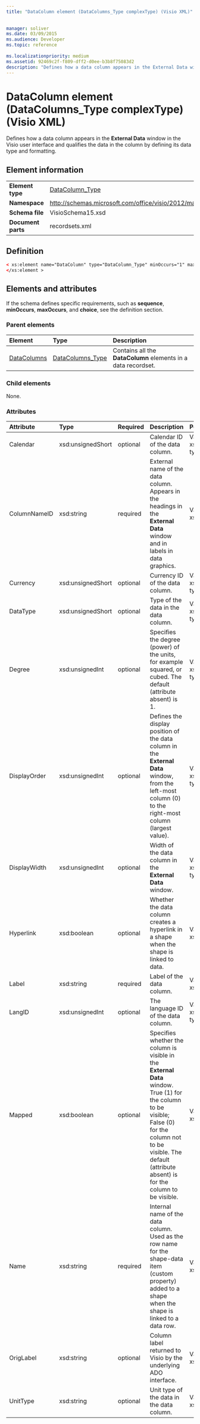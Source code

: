 ```yaml
---
title: "DataColumn element (DataColumns_Type complexType) (Visio XML)"
 
 
manager: soliver
ms.date: 03/09/2015
ms.audience: Developer
ms.topic: reference
 
ms.localizationpriority: medium
ms.assetid: 92469c2f-f809-dff2-d0ee-b3b8f75083d2
description: "Defines how a data column appears in the External Data window in the Visio user interface and qualifies the data in the column by defining its data type and formatting."
---
```


# DataColumn element (DataColumns_Type complexType) (Visio XML)

Defines how a data column appears in the **External Data** window in the Visio user interface and qualifies the data in the column by defining its data type and formatting. 
  
## Element information

|||
|:-----|:-----|
|**Element type** <br/> |[DataColumn_Type](datacolumn_type-complextypevisio-xml.md) <br/> |
|**Namespace** <br/> |http://schemas.microsoft.com/office/visio/2012/main  <br/> |
|**Schema file** <br/> |VisioSchema15.xsd  <br/> |
|**Document parts** <br/> |recordsets.xml  <br/> |
   
## Definition

```XML
< xs:element name="DataColumn" type="DataColumn_Type" minOccurs="1" maxOccurs="unbounded" >
</xs:element >
```

## Elements and attributes

If the schema defines specific requirements, such as **sequence**, **minOccurs**, **maxOccurs**, and **choice**, see the definition section. 
  
### Parent elements

|**Element**|**Type**|**Description**|
|:-----|:-----|:-----|
|[DataColumns](datacolumns-element-datarecordset_type-complextypevisio-xml.md) <br/> |[DataColumns_Type](datacolumns_type-complextypevisio-xml.md) <br/> |Contains all the **DataColumn** elements in a data recordset.  <br/> |
   
### Child elements

None.
  
### Attributes

|**Attribute**|**Type**|**Required**|**Description**|**Possible values**|
|:-----|:-----|:-----|:-----|:-----|
|Calendar  <br/> |xsd:unsignedShort  <br/> |optional  <br/> |Calendar ID of the data column.  <br/> |Values of the xsd:unsignedShort type.  <br/> |
|ColumnNameID  <br/> |xsd:string  <br/> |required  <br/> |External name of the data column. Appears in the headings in the **External Data** window and in labels in data graphics.  <br/> |Values of the xsd:string type.  <br/> |
|Currency  <br/> |xsd:unsignedShort  <br/> |optional  <br/> |Currency ID of the data column.  <br/> |Values of the xsd:unsignedShort type.  <br/> |
|DataType  <br/> |xsd:unsignedShort  <br/> |optional  <br/> |Type of the data in the data column.  <br/> |Values of the xsd:unsignedShort type.  <br/> |
|Degree  <br/> |xsd:unsignedInt  <br/> |optional  <br/> |Specifies the degree (power) of the units, for example squared, or cubed. The default (attribute absent) is 1.  <br/> |Values of the xsd:unsignedInt type.  <br/> |
|DisplayOrder  <br/> |xsd:unsignedInt  <br/> |optional  <br/> |Defines the display position of the data column in the **External Data** window, from the left-most column (0) to the right-most column (largest value).  <br/> |Values of the xsd:unsignedInt type.  <br/> |
|DisplayWidth  <br/> |xsd:unsignedInt  <br/> |optional  <br/> |Width of the data column in the **External Data** window.  <br/> |Values of the xsd:unsignedInt type.  <br/> |
|Hyperlink  <br/> |xsd:boolean  <br/> |optional  <br/> |Whether the data column creates a hyperlink in a shape when the shape is linked to data.  <br/> |Values of the xsd:boolean type.  <br/> |
|Label  <br/> |xsd:string  <br/> |required  <br/> |Label of the data column.  <br/> |Values of the xsd:string type.  <br/> |
|LangID  <br/> |xsd:unsignedInt  <br/> |optional  <br/> |The language ID of the data column.  <br/> |Values of the xsd:unsignedInt type.  <br/> |
|Mapped  <br/> |xsd:boolean  <br/> |optional  <br/> |Specifies whether the column is visible in the **External Data** window. True (1) for the column to be visible; False (0) for the column not to be visible. The default (attribute absent) is for the column to be visible.  <br/> |Values of the xsd:boolean type.  <br/> |
|Name  <br/> |xsd:string  <br/> |required  <br/> |Internal name of the data column. Used as the row name for the shape-data item (custom property) added to a shape when the shape is linked to a data row.  <br/> |Values of the xsd:string type.  <br/> |
|OrigLabel  <br/> |xsd:string  <br/> |optional  <br/> |Column label returned to Visio by the underlying ADO interface.  <br/> |Values of the xsd:string type.  <br/> |
|UnitType  <br/> |xsd:string  <br/> |optional  <br/> |Unit type of the data in the data column.  <br/> |Values of the xsd:string type.  <br/> |
   

